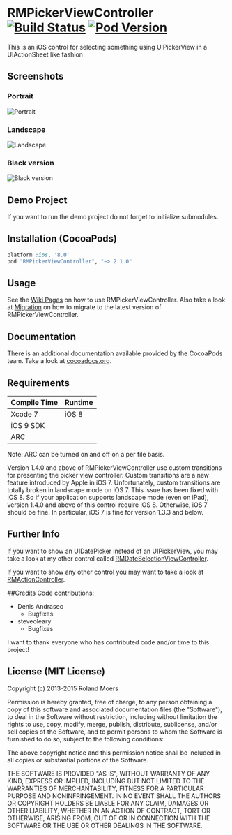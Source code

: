 RMPickerViewController [![Build Status](https://travis-ci.org/CooperRS/RMPickerViewController.svg?branch=master)](https://travis-ci.org/CooperRS/RMPickerViewController/) [![Pod Version](https://img.shields.io/cocoapods/v/RMPickerViewController.svg)](https://cocoapods.org/pods/RMPickerViewController)
=============================

This is an iOS control for selecting something using UIPickerView in a UIActionSheet like fashion

## Screenshots
### Portrait
![Portrait](http://cooperrs.github.io/RMPickerViewController/images/Blur-Screen1.png)

### Landscape
![Landscape](http://cooperrs.github.com/RMPickerViewController/images/Blur-Screen2.png)

### Black version
![Black version](http://cooperrs.github.com/RMPickerViewController/images/Blur-Screen3.png)

## Demo Project
If you want to run the demo project do not forget to initialize submodules.

## Installation (CocoaPods)
```ruby
platform :ios, '8.0'
pod "RMPickerViewController", "~> 2.1.0"
```

## Usage

See the [Wiki Pages](https://github.com/CooperRS/RMPickerViewController/wiki) on how to use RMPickerViewController. Also take a look at [Migration](https://github.com/CooperRS/RMPickerViewController/wiki/Migration) on how to migrate to the latest version of RMPickerViewController.

## Documentation
There is an additional documentation available provided by the CocoaPods team. Take a look at [cocoadocs.org](http://cocoadocs.org/docsets/RMPickerViewController/).

## Requirements

| Compile Time  | Runtime       |
| :------------ | :------------ |
| Xcode 7       | iOS 8         |
| iOS 9 SDK     |               |
| ARC           |               |

Note: ARC can be turned on and off on a per file basis.

Version 1.4.0 and above of RMPickerViewController use custom transitions for presenting the picker view controller. Custom transitions are a new feature introduced by Apple in iOS 7. Unfortunately, custom transitions are totally broken in landscape mode on iOS 7. This issue has been fixed with iOS 8. So if your application supports landscape mode (even on iPad), version 1.4.0 and above of this control require iOS 8. Otherwise, iOS 7 should be fine. In particular, iOS 7 is fine for version 1.3.3 and below.

## Further Info
If you want to show an UIDatePicker instead of an UIPickerView, you may take a look at my other control called [RMDateSelectionViewController](https://github.com/CooperRS/RMDateSelectionViewController).

If you want to show any other control you may want to take a look at [RMActionController](https://github.com/CooperRS/RMActionController).

##Credits
Code contributions:
* Denis Andrasec
	* Bugfixes
* steveoleary
	* Bugfixes

I want to thank everyone who has contributed code and/or time to this project!

## License (MIT License)
Copyright (c) 2013-2015 Roland Moers

Permission is hereby granted, free of charge, to any person obtaining a copy
of this software and associated documentation files (the "Software"), to deal
in the Software without restriction, including without limitation the rights
to use, copy, modify, merge, publish, distribute, sublicense, and/or sell
copies of the Software, and to permit persons to whom the Software is
furnished to do so, subject to the following conditions:

The above copyright notice and this permission notice shall be included in
all copies or substantial portions of the Software.

THE SOFTWARE IS PROVIDED "AS IS", WITHOUT WARRANTY OF ANY KIND, EXPRESS OR
IMPLIED, INCLUDING BUT NOT LIMITED TO THE WARRANTIES OF MERCHANTABILITY,
FITNESS FOR A PARTICULAR PURPOSE AND NONINFRINGEMENT. IN NO EVENT SHALL THE
AUTHORS OR COPYRIGHT HOLDERS BE LIABLE FOR ANY CLAIM, DAMAGES OR OTHER
LIABILITY, WHETHER IN AN ACTION OF CONTRACT, TORT OR OTHERWISE, ARISING FROM,
OUT OF OR IN CONNECTION WITH THE SOFTWARE OR THE USE OR OTHER DEALINGS IN
THE SOFTWARE.
